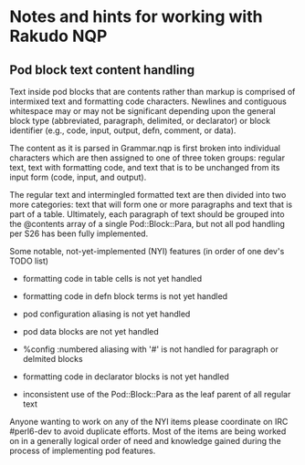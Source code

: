 # Notes and hints for working with Rakudo NQP

## Pod block text content handling

Text inside pod blocks that are contents rather than markup is comprised of
intermixed text and formatting code characters. Newlines and contiguous
whitespace may or may not be significant depending upon the general block type
(abbreviated, paragraph, delimited, or declarator) or block identifier (e.g.,
code, input, output, defn, comment, or data).

The content as it is parsed in Grammar.nqp is first broken into individual
characters which are then assigned to one of three token groups: regular text, text with
formatting code, and text that is to be unchanged from its input form
(code, input, and output).

The regular text and intermingled formatted text are then divided into two more
categories: text that will form one or more paragraphs and text that is part
of a table.  Ultimately, each paragraph of text should be grouped into the
@contents array of a single Pod::Block::Para, but not all pod handling per S26
has been fully implemented.

Some notable, not-yet-implemented (NYI) features (in order of one dev's TODO list)

+ formatting code in table cells is not yet handled

+ formatting code in defn block terms is not yet handled

+ pod configuration aliasing is not yet handled

+ pod data blocks are not yet handled

+ %config :numbered aliasing with '#' is not handled for paragraph or delmited blocks

+ formatting code in declarator blocks is not yet handled

+ inconsistent use of the Pod::Block::Para as the leaf parent of all regular text

Anyone wanting to work on any of the NYI items please coordinate on IRC #perl6-dev to
avoid duplicate efforts.  Most of the items are being worked on in a generally logical
order of need and knowledge gained during the process of implementing pod features.
